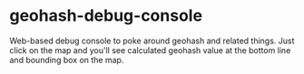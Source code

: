 # geohash-debug-console
Web-based debug console to poke around geohash and related things. Just click on the map and you'll see calculated
geohash value at the bottom line and bounding box on the map.
